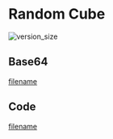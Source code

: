 # Random Cube

![version_size](image.png)

## Base64
[filename](data.txt ':include :type=code')

## Code
[filename](main.go ':include :type=code')
